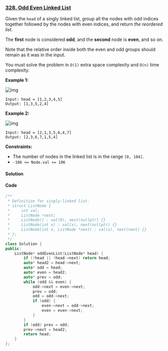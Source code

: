 ### [328. Odd Even Linked List](https://leetcode.com/problems/odd-even-linked-list/)

Given the `head` of a singly linked list, group all the nodes with odd indices together followed by the nodes with even indices, and return *the reordered list*.

The **first** node is considered **odd**, and the **second** node is **even**, and so on.

Note that the relative order inside both the even and odd groups should remain as it was in the input.

You must solve the problem in `O(1)` extra space complexity and `O(n)` time complexity.

 

**Example 1:**

![img](https://assets.leetcode.com/uploads/2021/03/10/oddeven-linked-list.jpg)

```
Input: head = [1,2,3,4,5]
Output: [1,3,5,2,4]
```

**Example 2:**

![img](https://assets.leetcode.com/uploads/2021/03/10/oddeven2-linked-list.jpg)

```
Input: head = [2,1,3,5,6,4,7]
Output: [2,3,6,7,1,5,4]
```

 

**Constraints:**

- The number of nodes in the linked list is in the range `[0, 104]`.
- `-106 <= Node.val <= 106`

#### Solution



#### Code

```c++
/**
 * Definition for singly-linked list.
 * struct ListNode {
 *     int val;
 *     ListNode *next;
 *     ListNode() : val(0), next(nullptr) {}
 *     ListNode(int x) : val(x), next(nullptr) {}
 *     ListNode(int x, ListNode *next) : val(x), next(next) {}
 * };
 */
class Solution {
public:
    ListNode* oddEvenList(ListNode* head) {
        if (!head || !head->next) return head;
        auto* head2 = head->next;
        auto* odd = head;
        auto* even = head2;
        auto* prev = odd;
        while (odd && even) {
            odd->next = even->next;
            prev = odd;
            odd = odd->next;
            if (odd) {
                even->next = odd->next;
                even = even->next;
            }
        }
        if (odd) prev = odd;
        prev->next = head2;
        return head;
    }
};
```



